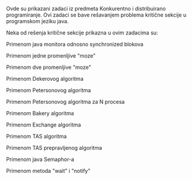 Ovde su prikazani zadaci iz predmeta Konkurentno i distribuirano programiranje.
Ovi zadaci se bave rešavanjem problema kritične sekcije u programskom jeziku java.

Neka od rešenja kritične sekcije prikazna u ovim zadacima su:

  Primenom java monitora odnosno synchronized blokova
  
  Primenom jedne promenljive "moze"
  
  Primenom dve promenljive "moze"
  
  Primenom Dekerovog algoritma
  
  Primenom Petersonovog algoritma
  
  Primenom Petersonovog algoritma za N procesa
  
  Primenom Bakery algoritma
  
  Primenom Exchange algoritma
  
  Primenom TAS algoritma
  
  Primenom TAS prepravljenog algoritma
  
  Primenom java Semaphor-a
  
  Primenom metoda "wait" i "notify"
